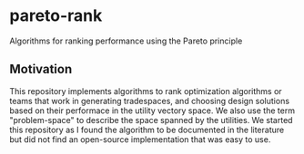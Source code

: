# pareto-rank
Algorithms for ranking performance using the Pareto principle

## Motivation
This repository implements algorithms to rank optimization algorithms or teams that work in generating tradespaces, and choosing design solutions based on their performace in the utility vectory space. We also use the term "problem-space" to describe the space spanned by the utilities. We started this repository as I found the algorithm to be documented in the literature but did not find an open-source implementation that was easy to use.




